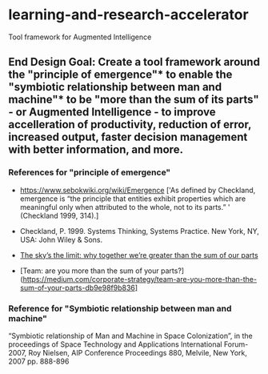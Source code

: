 # learning-and-research-accelerator

Tool framework for Augmented Intelligence


## End Design Goal: Create a tool framework around the "principle of emergence"* to enable the "symbiotic relationship between man and machine"* to be "more than the sum of its parts" - or Augmented Intelligence - to improve accelleration of productivity, reduction of error, increased output, faster decision management with better information, and more.

### References for "principle of emergence"
  * https://www.sebokwiki.org/wiki/Emergence ['As defined by Checkland, emergence is “the principle that entities exhibit properties which are meaningful only when attributed to the whole, not to its parts.” ' (Checkland 1999, 314).]

  * Checkland, P. 1999. Systems Thinking, Systems Practice. New York, NY, USA: John Wiley & Sons. 

  * [The sky’s the limit: why together we’re greater than the sum of our parts](https://www.guardian2zotagl6tmjucg3lrhxdk4dw3lhbqnkvvkywawy3oqfoprid.onion/books/2020/feb/15/the-skys-the-limit-why-together-we-are-greater-than-the-sum-of-our-parts)

  * [Team: are you more than the sum of your parts?](https://medium.com/corporate-strategy/team-are-you-more-than-the-sum-of-your-parts-db9e98f9b836]

### Reference for "Symbiotic relationship between man and machine"
“Symbiotic relationship of Man and Machine in Space Colonization”, in the proceedings of Space Technology and Applications International Forum-2007, Roy Nielsen, AIP Conference Proceedings 880, Melvile, New York, 2007 pp. 888-896
 
